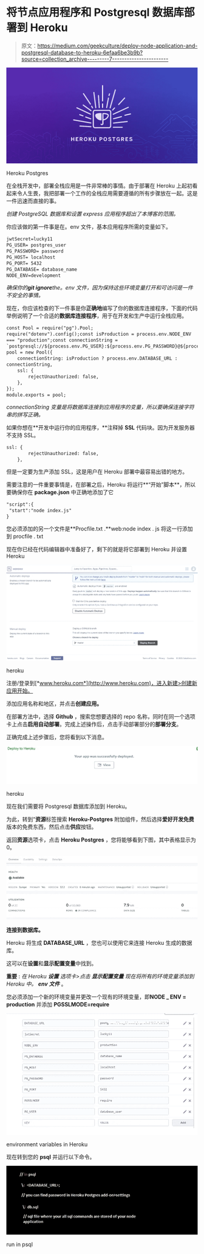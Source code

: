 # 将节点应用程序和 Postgresql 数据库部署到 Heroku

> 原文：<https://medium.com/geekculture/deploy-node-application-and-postgresql-database-to-heroku-6efaa6be3b9b?source=collection_archive---------7----------------------->

![](img/61b64364a95fc08b8b07ca4c1309b106.png)

Heroku Postgres

在全栈开发中，部署全栈应用是一件非常棒的事情。由于部署在 Heroku 上起初看起来令人生畏，我把部署一个工作的全栈应用需要遵循的所有步骤放在一起。这是一件迅速而直接的事。

*创建 PostgreSQL 数据库和设置 express 应用程序超出了本博客的范围。*

你应该做的第一件事是在。env 文件，基本应用程序所需的变量如下。

```
jwtSecret=lucky11
PG_USER= postgres_user
PG_PASSWORD= password
PG_HOST= localhost
PG_PORT= 5432
PG_DATABASE= database_name
NODE_ENV=development
```

*确保你的****git ignore****the。env 文件，因为保持这些环境变量打开和可访问是一件不安全的事情。*

现在，你应该检查的下一件事是你**正确地**编写了你的数据库连接程序，下面的代码举例说明了一个合适的**数据库连接程序**，用于在开发和生产中运行全栈应用。

```
const Pool = require("pg").Pool;
require("dotenv").config();const isProduction = process.env.NODE_ENV === "production";const connectionString = `postgresql://${process.env.PG_USER}:${process.env.PG_PASSWORD}@${process.env.PG_HOST}:${process.env.PG_PORT}/${process.env.PG_DATABASE}`;const pool = new Pool({
    connectionString: isProduction ? process.env.DATABASE_URL : connectionString,
    ssl: {
        rejectUnauthorized: false,
    },
});
module.exports = pool;
```

*connectionString 变量是将数据库连接到应用程序的变量，所以要确保连接字符串的拼写正确。*

如果你想在**开发中运行你的应用程序，**注释掉 **SSL** 代码块。因为开发服务器不支持 SSL。

```
ssl: {
        rejectUnauthorized: false,
    },
```

但是一定要为生产添加 SSL，这是用户在 Heroku 部署中最容易出错的地方。

需要注意的一件重要事情是，在部署之后，Heroku 将运行**“开始”脚本**，所以要确保你在 **package.json** 中正确地添加了它

```
"script":{
 "start":"node index.js"
}
```

您必须添加的另一个文件是**Procfile.txt .**web:node index . js 将这一行添加到 procfile . txt

现在你已经在代码编辑器中准备好了，剩下的就是将它部署到 Heroku 并设置 Heroku

![](img/35dc3c89fef3b30dbc0a1a11beb59a24.png)

heroku

注册/登录到[*www.heroku.com*](http://www.heroku.com)，进入新建>创建新应用开始。

添加应用名称和地区，并点击**创建应用。**

在部署方法中，选择 **Github** ，搜索您想要选择的 repo 名称，同时在同一个选项卡上点击**启用自动部署**。完成上述操作后，点击手动部署部分的**部署分支**。

正确完成上述步骤后，您将看到以下消息。

![](img/dc48c17177e7c1d23cfbeaee7f3ef977.png)

heroku

现在我们需要将 Postgresql 数据库添加到 Heroku。

为此，转到“**资源**标签搜索 **Heroku-Postgres** 附加组件，然后选择**爱好开发免费**版本的免费东西，然后点击**供应**按钮。

返回**资源**选项卡，点击 **Heroku Postgres** ，您将能够看到下图，其中表格显示为 0。

![](img/9d7570e5b1463618fb69ffcc56cec0d9.png)

**连接到数据库。**

Heroku 将生成 **DATABASE_URL** ，您也可以使用它来连接 Heroku 生成的数据库。

这可以在**设置**和**显示配置变量**中找到。

**重要** : *在 Heroku* ***设置*** *选项卡>点击* ***显示配置变量*** *现在将所有的环境变量添加到 Heroku 中。* ***env 文件*** 。

您必须添加一个新的环境变量并更改一个现有的环境变量，即**NODE _ ENV = production**
并添加 **PGSSLMODE=require**

![](img/5d771da06ad193d6e8f91f82282ad3d7.png)

environment variables in Heroku

现在转到您的 **psql** 并运行以下命令。

![](img/5ac76cf6756ff82b9fcf2a2738aab1dc.png)

run in psql